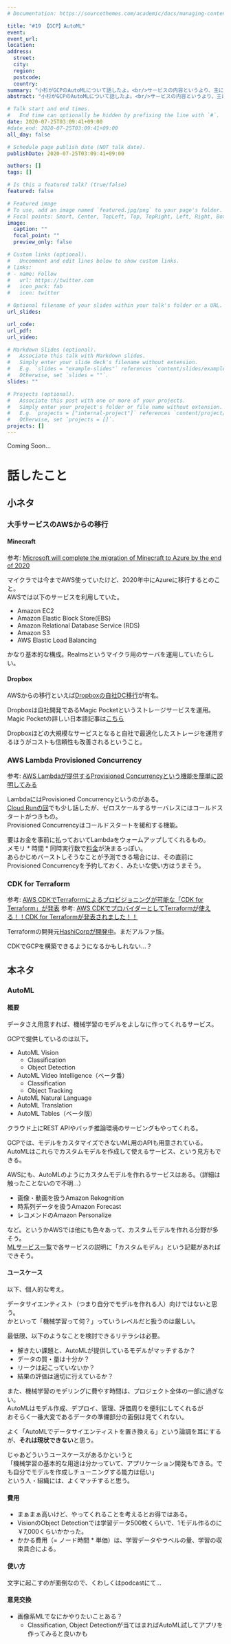 ```yaml
---
# Documentation: https://sourcethemes.com/academic/docs/managing-content/

title: "#19 【GCP】AutoML"
event:
event_url:
location:
address:
  street:
  city:
  region:
  postcode:
  country:
summary: "小杉がGCPのAutoMLについて話したよ。<br/>サービスの内容というより、主に使い所とか考え方について話したよ。"
abstract: "小杉がGCPのAutoMLについて話したよ。<br/>サービスの内容というより、主に使い所とか考え方について話したよ。"

# Talk start and end times.
#   End time can optionally be hidden by prefixing the line with `#`.
date: 2020-07-25T03:09:41+09:00
#date_end: 2020-07-25T03:09:41+09:00
all_day: false

# Schedule page publish date (NOT talk date).
publishDate: 2020-07-25T03:09:41+09:00

authors: []
tags: []

# Is this a featured talk? (true/false)
featured: false

# Featured image
# To use, add an image named `featured.jpg/png` to your page's folder. 
# Focal points: Smart, Center, TopLeft, Top, TopRight, Left, Right, BottomLeft, Bottom, BottomRight.
image:
  caption: ""
  focal_point: ""
  preview_only: false

# Custom links (optional).
#   Uncomment and edit lines below to show custom links.
# links:
# - name: Follow
#   url: https://twitter.com
#   icon_pack: fab
#   icon: twitter

# Optional filename of your slides within your talk's folder or a URL.
url_slides:

url_code:
url_pdf:
url_video:

# Markdown Slides (optional).
#   Associate this talk with Markdown slides.
#   Simply enter your slide deck's filename without extension.
#   E.g. `slides = "example-slides"` references `content/slides/example-slides.md`.
#   Otherwise, set `slides = ""`.
slides: ""

# Projects (optional).
#   Associate this post with one or more of your projects.
#   Simply enter your project's folder or file name without extension.
#   E.g. `projects = ["internal-project"]` references `content/project/deep-learning/index.md`.
#   Otherwise, set `projects = []`.
projects: []
---
```


Coming Soon...

# 話したこと

## 小ネタ

### 大手サービスのAWSからの移行

#### Minecraft

参考: [Microsoft will complete the migration of Minecraft to Azure by the end of 2020](https://mspoweruser.com/microsoft-migrate-minecraft-azure-2020/)

マイクラでは今までAWS使っていたけど、2020年中にAzureに移行するとのこと。  
AWSでは以下のサービスを利用していた。

* Amazon EC2
* Amazon Elastic Block Store(EBS)
* Amazon Relational Database Service (RDS)
* Amazon S3
* AWS Elastic Load Balancing

かなり基本的な構成。Realmsというマイクラ用のサーバを運用していたらしい。


#### Dropbox

AWSからの移行といえば[Dropboxの自社DC移行](https://postd.cc/inside-the-magic-pocket/)が有名。

Dropboxは自社開発であるMagic Pocketというストレージサービスを運用。
Magic Pocketの詳しい日本語記事は[こちら](https://postd.cc/inside-the-magic-pocket/)

Dropboxほどの大規模なサービスとなると自社で最適化したストレージを運用するほうがコストも信頼性も改善されるということ。


### AWS Lambda Provisioned Concurrency

参考: [AWS Lambdaが提供するProvisioned Concurrencyという機能を簡単に説明してみる](https://www.keisuke69.net/entry/2020/07/21/193701)  

LambdaにはProvisioned Concurrencyというのがある。  
[Cloud Runの回](https://mukiudo.dev/podcast/0017/)でも少し話したが、ゼロスケールするサーバレスにはコールドスタートがつきもの。  
Provisioned Concurrencyはコールドスタートを緩和する機能。

要はお金を事前に払っておいてLambdaをウォームアップしてくれるもの。  
メモリ * 時間 * 同時実行数で[料金](https://aws.amazon.com/jp/lambda/pricing/#Provisioned_Concurrency_Pricing)が決まるっぽい。  
あらかじめバーストしそうなことが予測できる場合には、その直前にProvisioned Concurrencyを予約しておく、みたいな使い方はうまそう。  


### CDK for Terraform

参考: [AWS CDKでTerraformによるプロビジョニングが可能な「CDK for Terraform」が発表](https://codezine.jp/article/detail/12605)
参考: [AWS CDKでプロバイダーとしてTerraformが使える！！CDK for Terraformが発表されました！！](https://dev.classmethod.jp/articles/cdk-for-terraform/)

Terraformの開発元[HashiCorpが開発中](https://www.hashicorp.com/blog/cdk-for-terraform-enabling-python-and-typescript-support/)。まだアルファ版。

CDKでGCPを構築できるようになるかもしれない...？


## 本ネタ

### AutoML

#### 概要

データさえ用意すれば、機械学習のモデルをよしなに作ってくれるサービス。

GCPで提供しているのは以下。

* AutoML Vision
  - Classification
  - Object Detection
* AutoML Video Intelligence（ベータ番）
  - Classification
  - Object Tracking
* AutoML Natural Language
* AutoML Translation
* AutoML Tables（ベータ版）

クラウド上にREST APIやバッチ推論環境のサービングもやってくれる。

GCPでは、モデルをカスタマイズできないML用のAPIも用意されている。  
AutoMLはこれらでカスタムモデルを作成して使えるサービス、という見方もできる。


AWSにも、AutoMLのようにカスタムモデルを作れるサービスはある。（詳細は触ったことないので不明...）
* 画像・動画を扱うAmazon Rekognition
* 時系列データを扱うAmazon Forecast
* レコメンドのAmazon Personalize

など。というかAWSでは他にも色々あって、カスタムモデルを作れる分野が多そう。  
[MLサービス一覧](https://aws.amazon.com/jp/machine-learning/)で各サービスの説明に「カスタムモデル」という記載があればできそう。


#### ユースケース

以下、個人的な考え。

データサイエンティスト（つまり自分でモデルを作れる人）向けではないと思う。  
かといって「機械学習って何？」っていうレベルだと扱うのは厳しい。

最低限、以下のようなことを検討できるリテラシは必要。

* 解きたい課題と、AutoMLが提供しているモデルがマッチするか？
* データの質・量は十分か？
* リークは起こっていないか？
* 結果の評価は適切に行えているか？

また、機械学習のモデリングに費やす時間は、プロジェクト全体の一部に過ぎない。  
AutoMLはモデル作成、デプロイ、管理、評価周りを便利にしてくれるが  
おそらく一番大変であるデータの準備部分の面倒は見てくれない。

よく「AutoMLでデータサイエンティストを置き換える」という論調を耳にするが、**それは現状できない**と思う。  

じゃあどういうユースケースがあるかというと  
「機械学習の基本的な用途は分かっていて、アプリケーション開発もできる。でも自分でモデルを作成しチューニングする能力は低い」  
という人・組織には、よくマッチすると思う。


#### 費用

* まぁまぁ高いけど、やってくれることを考えるとお得ではある。
* VisionのObject Detectionでは学習データ500枚くらいで、1モデル作るのに￥7,000くらいかかった。  
* かかる費用（= ノード時間 * 単価）は、学習データやラベルの量、学習の収束具合による。


#### 使い方

文字に起こすのが面倒なので、くわしくはpodcastにて...


#### 意見交換

* 画像系MLでなにかやりたいことある？
  - Classification, Object Detectionが当てはまればAutoML試してアプリを作ってみると良いかも
